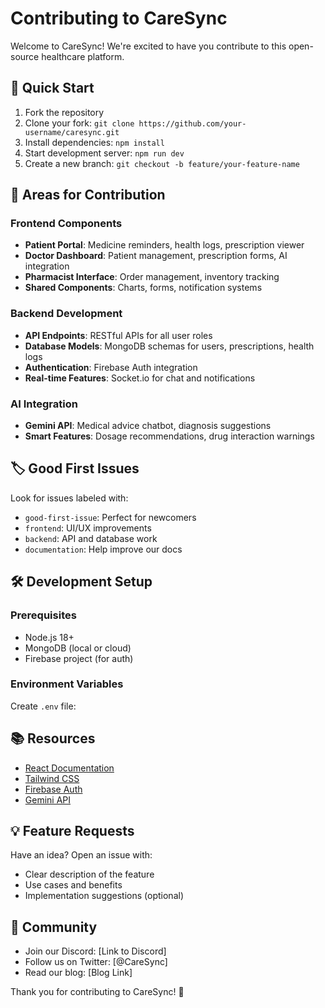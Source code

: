 # Contributing to CareSync

Welcome to CareSync! We're excited to have you contribute to this open-source healthcare platform.

## 🚀 Quick Start

1. Fork the repository
2. Clone your fork: `git clone https://github.com/your-username/caresync.git`
3. Install dependencies: `npm install`
4. Start development server: `npm run dev`
5. Create a new branch: `git checkout -b feature/your-feature-name`

## 🎯 Areas for Contribution

### Frontend Components
- **Patient Portal**: Medicine reminders, health logs, prescription viewer
- **Doctor Dashboard**: Patient management, prescription forms, AI integration
- **Pharmacist Interface**: Order management, inventory tracking
- **Shared Components**: Charts, forms, notification systems

### Backend Development
- **API Endpoints**: RESTful APIs for all user roles
- **Database Models**: MongoDB schemas for users, prescriptions, health logs
- **Authentication**: Firebase Auth integration
- **Real-time Features**: Socket.io for chat and notifications

### AI Integration
- **Gemini API**: Medical advice chatbot, diagnosis suggestions
- **Smart Features**: Dosage recommendations, drug interaction warnings

## 🏷️ Good First Issues

Look for issues labeled with:
- `good-first-issue`: Perfect for newcomers
- `frontend`: UI/UX improvements
- `backend`: API and database work
- `documentation`: Help improve our docs

## 🛠️ Development Setup

### Prerequisites
- Node.js 18+
- MongoDB (local or cloud)
- Firebase project (for auth)

### Environment Variables
Create `.env` file:



## 📚 Resources

- [React Documentation](https://react.dev)
- [Tailwind CSS](https://tailwindcss.com)
- [Firebase Auth](https://firebase.google.com/docs/auth)
- [Gemini API](https://ai.google.dev/docs)

## 💡 Feature Requests

Have an idea? Open an issue with:
- Clear description of the feature
- Use cases and benefits
- Implementation suggestions (optional)

## 🤝 Community

- Join our Discord: [Link to Discord]
- Follow us on Twitter: [@CareSync]
- Read our blog: [Blog Link]

Thank you for contributing to CareSync! 🚀
